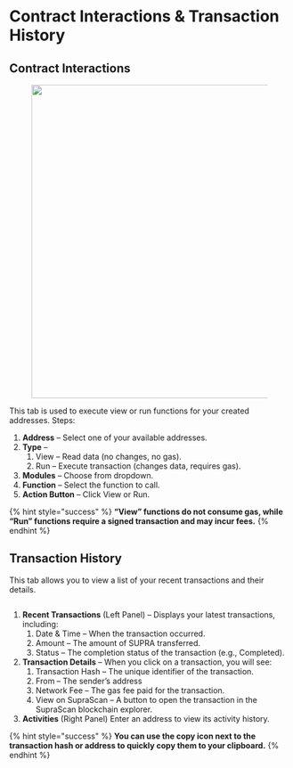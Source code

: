 # Contract Interactions & Transaction History

## Contract Interactions

<figure><img src="https://netalabs.gitbook.io/supra-ide/~gitbook/image?url=https%3A%2F%2Flh7-rt.googleusercontent.com%2Fdocsz%2FAD_4nXf9Eue0DmjFQ8jc5VqCgOIlX35hbR8zU2DN6zhLVj4edokD9gYOqeXFgaTAmHo0ZGPVdsQpDdenjSv-D2mYIfYAOPzjVtFCI_iyrVe9X3Ct7r4sTHqrPZdlqXLgHaPjaxKYL5BayA%3Fkey%3D4NMBPIGagqp7hkgc5QATsw&#x26;width=768&#x26;dpr=4&#x26;quality=100&#x26;sign=aa22f090&#x26;sv=2" alt="" width="563"><figcaption></figcaption></figure>

This tab is used to execute view or run functions for your created addresses. Steps:

1. **Address** – Select one of your available addresses.
2. **Type** –
   1. View – Read data (no changes, no gas).
   2. Run – Execute transaction (changes data, requires gas).
3. **Modules** – Choose from dropdown.
4. **Function** – Select the function to call.
5. **Action Button** – Click View or Run.

{% hint style="success" %}
**“View” functions do not consume gas, while “Run” functions require a signed transaction and may incur fees.**
{% endhint %}

## Transaction History

This tab allows you to view a list of your recent transactions and their details.

<figure><img src="https://netalabs.gitbook.io/supra-ide/~gitbook/image?url=https%3A%2F%2Flh7-rt.googleusercontent.com%2Fdocsz%2FAD_4nXdD0LnvxMz-OEbv3pZgvlselbXdRveDJSh3xDg23emjiHwvJKnHcBtVkoENHHMO_1tf3vOR3IGviNShoj-KuwOqLXVUwmfZ04EoaoykIutu86whNVJY85_hluq488-Onopw-hxtIg%3Fkey%3D4NMBPIGagqp7hkgc5QATsw&#x26;width=768&#x26;dpr=4&#x26;quality=100&#x26;sign=fb5042db&#x26;sv=2" alt=""><figcaption></figcaption></figure>

1. **Recent Transactions** (Left Panel) – Displays your latest transactions, including:
   1. Date & Time – When the transaction occurred.
   2. Amount – The amount of SUPRA transferred.
   3. Status – The completion status of the transaction (e.g., Completed).
2. **Transaction Details** – When you click on a transaction, you will see:
   1. Transaction Hash – The unique identifier of the transaction.
   2. From – The sender’s address
   3. Network Fee – The gas fee paid for the transaction.
   4. View on SupraScan – A button to open the transaction in the SupraScan blockchain explorer.
3. **Activities** (Right Panel) Enter an address to view its activity history.

{% hint style="success" %}
**You can use the copy icon next to the transaction hash or address to quickly copy them to your clipboard.**
{% endhint %}
